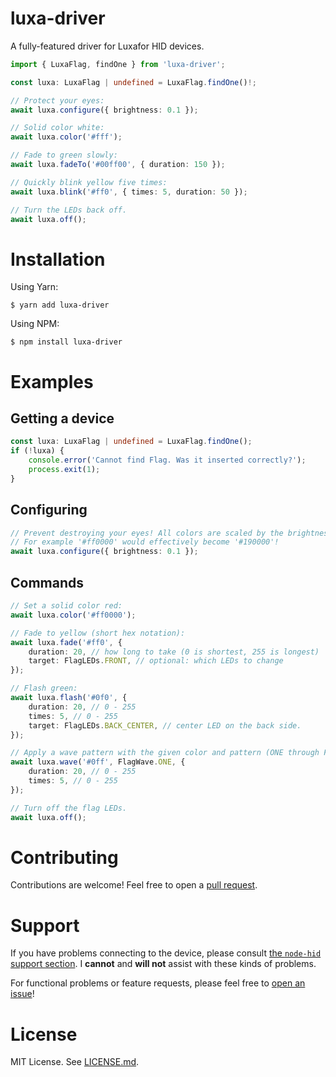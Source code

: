 # luxa-driver <!-- omit in toc -->

A fully-featured driver for Luxafor HID devices.

```ts
import { LuxaFlag, findOne } from 'luxa-driver';

const luxa: LuxaFlag | undefined = LuxaFlag.findOne()!;

// Protect your eyes:
await luxa.configure({ brightness: 0.1 }); 

// Solid color white:
await luxa.color('#fff');

// Fade to green slowly:
await luxa.fadeTo('#00ff00', { duration: 150 });

// Quickly blink yellow five times:
await luxa.blink('#ff0', { times: 5, duration: 50 });

// Turn the LEDs back off.
await luxa.off();
```

# Installation

Using Yarn:
```
$ yarn add luxa-driver
```

Using NPM:
```
$ npm install luxa-driver
```

# Examples

## Getting a device

```ts
const luxa: LuxaFlag | undefined = LuxaFlag.findOne();
if (!luxa) {
    console.error('Cannot find Flag. Was it inserted correctly?');
    process.exit(1);
}
```

## Configuring
```ts
// Prevent destroying your eyes! All colors are scaled by the brightness factor.
// For example '#ff0000' would effectively become '#190000'!
await luxa.configure({ brightness: 0.1 });
```

## Commands
```ts
// Set a solid color red:
await luxa.color('#ff0000');

// Fade to yellow (short hex notation):
await luxa.fade('#ff0', {
    duration: 20, // how long to take (0 is shortest, 255 is longest)
    target: FlagLEDs.FRONT, // optional: which LEDs to change
});

// Flash green:
await luxa.flash('#0f0', {
    duration: 20, // 0 - 255
    times: 5, // 0 - 255
    target: FlagLEDs.BACK_CENTER, // center LED on the back side.
});

// Apply a wave pattern with the given color and pattern (ONE through FIVE):
await luxa.wave('#0ff', FlagWave.ONE, {
    duration: 20, // 0 - 255
    times: 5, // 0 - 255
});

// Turn off the flag LEDs.
await luxa.off();
```

# Contributing
Contributions are welcome! Feel free to open a [pull request](https://github.com/joriskt/luxa-driver/pulls).

# Support
If you have problems connecting to the device, please consult [the `node-hid` support section](https://www.npmjs.com/package/node-hid#support.). I **cannot** and **will not** assist with these kinds of problems.

For functional problems or feature requests, please feel free to [open an issue](https://github.com/joriskt/luxa-driver/issues)!

# License
MIT License. See [LICENSE.md](LICENSE).